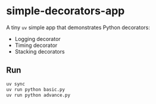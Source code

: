 # simple-decorators-app

A tiny `uv` simple app that demonstrates Python decorators:
- Logging decorator
- Timing decorator
- Stacking decorators

## Run
```bash
uv sync
uv run python basic.py
uv run python advance.py
```
